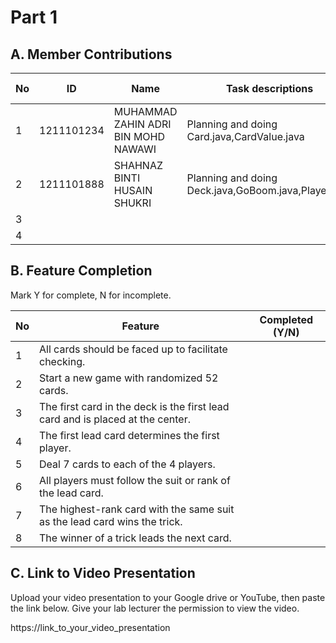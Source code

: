 # Part 1

## A. Member Contributions

No | ID         | Name | Task descriptions | Contribution %
-- | ---------- | ---- | ----------------- | --------------
1  | 1211101234 |   MUHAMMAD ZAHIN ADRI BIN MOHD NAWAWI   |  Planning and doing Card.java,CardValue.java                 |
2  |    1211101888        |   SHAHNAZ BINTI HUSAIN SHUKRI   |     Planning and doing Deck.java,GoBoom.java,Player.java              |
3  |            |      |                   |
4  |            |      |                   |


## B. Feature Completion

Mark Y for complete, N for incomplete.

No | Feature                                                                         | Completed (Y/N)
-- | ------------------------------------------------------------------------------- | ---------------
1  | All cards should be faced up to facilitate checking.                            |
2  | Start a new game with randomized 52 cards.                                      |
3  | The first card in the deck is the first lead card and is placed at the center.  |
4  | The first lead card determines the first player.                                |
5  | Deal 7 cards to each of the 4 players.                                          |
6  | All players must follow the suit or rank of the lead card.                      |
7  | The highest-rank card with the same suit as the lead card wins the trick.       |
8  | The winner of a trick leads the next card.                                      |


## C. Link to Video Presentation

Upload your video presentation to your Google drive or YouTube, then paste the link below. Give your lab lecturer the permission to view the video.

https://link_to_your_video_presentation

